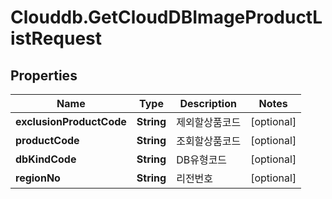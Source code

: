 # Clouddb.GetCloudDBImageProductListRequest

## Properties
Name | Type | Description | Notes
------------ | ------------- | ------------- | -------------
**exclusionProductCode** | **String** | 제외할상품코드 | [optional] 
**productCode** | **String** | 조회할상품코드 | [optional] 
**dbKindCode** | **String** | DB유형코드 | [optional] 
**regionNo** | **String** | 리전번호 | [optional] 


